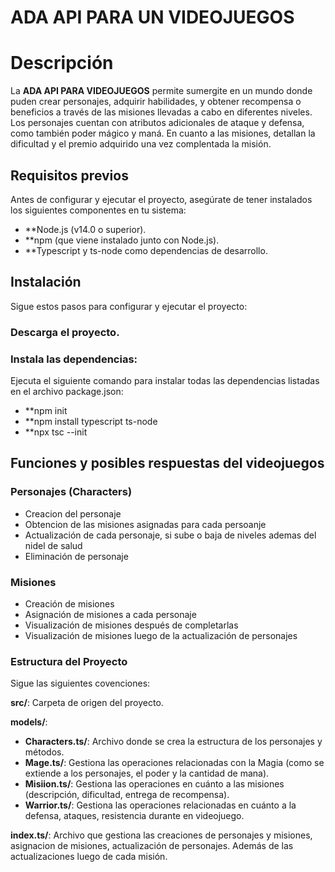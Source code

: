 
# ADA API PARA UN VIDEOJUEGOS

# Descripción

La **ADA API PARA VIDEOJUEGOS** permite sumergite en un mundo donde puden crear personajes, adquirir habilidades, y obtener recompensa o beneficios a través de las misiones llevadas a cabo en diferentes niveles. Los personajes cuentan con atributos adicionales de ataque y defensa, como también poder mágico y maná. En cuanto a las misiones, detallan la dificultad y el premio adquirido una vez complentada la misión.


## Requisitos previos
Antes de configurar y ejecutar el proyecto, asegúrate de tener instalados los siguientes componentes en tu sistema:

- **Node.js (v14.0 o superior).
- **npm (que viene instalado junto con Node.js).
- **Typescript y ts-node como dependencias de desarrollo.

## Instalación
Sigue estos pasos para configurar y ejecutar el proyecto:

### Descarga el proyecto.

### Instala las dependencias:
Ejecuta el siguiente comando para instalar todas las dependencias listadas en el archivo package.json:
- **npm init
- **npm install typescript ts-node 
- **npx tsc --init 

## Funciones y posibles respuestas del videojuegos

### Personajes (Characters)
- Creacion del personaje
- Obtencion de las misiones asignadas para cada persoanje
- Actualización de cada personaje, si sube o baja de niveles ademas del nidel de salud
- Eliminación de personaje


### Misiones 
- Creación de misiones
- Asignación de misiones a cada personaje
- Visualización de misiones después de completarlas
- Visualización de misiones luego de la actualización de personajes



### Estructura del Proyecto
Sigue las siguientes covenciones:

**src/**: Carpeta de origen del proyecto.


**models/**: 

- **Characters.ts/**: Archivo donde se crea la estructura de los personajes y métodos.
- **Mage.ts/**: Gestiona las operaciones relacionadas con la Magia (como se extiende a los personajes, el poder y la cantidad de mana).
- **Misiion.ts/**: Gestiona las operaciones en cuánto a las misiones (descripción, dificultad, entrega de recompensa).
- **Warrior.ts/**: Gestiona las operaciones relacionadas en cuánto a la defensa, ataques, resistencia durante en videojuego.

**index.ts/**: Archivo que gestiona las creaciones de personajes y misiones, asignacion de misiones, actualización de personajes. Además de las actualizaciones luego de cada misión.
